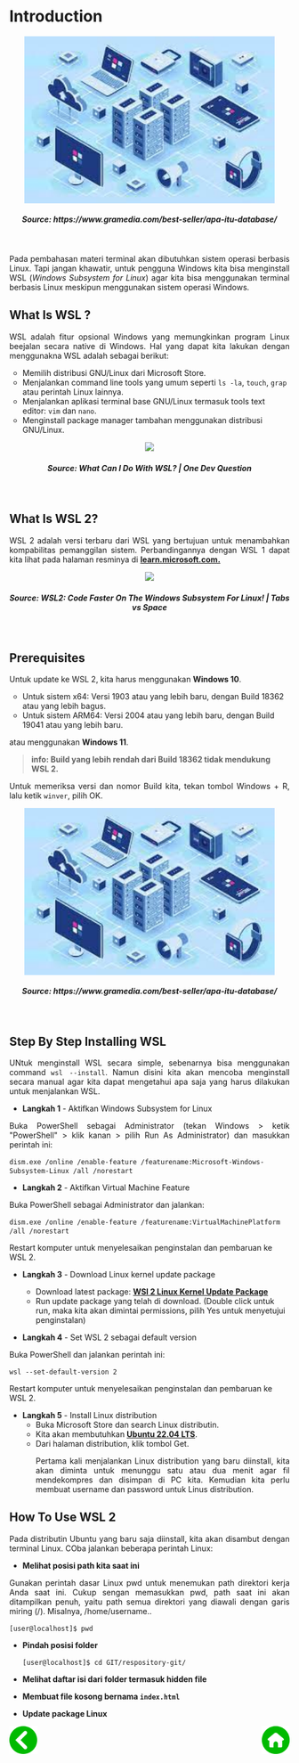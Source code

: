 # Introduction
<p align="center">
<img height="300rm" align="center" src="https://github.com/Ouroboros-Tech/modul-pembelajaran/blob/main/image/Database.jpeg"> <h5 align="center">Source: https://www.gramedia.com/best-seller/apa-itu-database/</h5><br>

<p align="justify">
Pada pembahasan materi terminal akan dibutuhkan sistem operasi berbasis Linux. Tapi jangan khawatir, untuk pengguna Windows kita bisa menginstall WSL (<em>Windows Subsystem for Linux</em>) agar kita bisa menggunakan terminal berbasis Linux meskipun menggunakan sistem operasi Windows.<br>

## What Is WSL ?
<p align="justify">
WSL adalah fitur opsional Windows yang memungkinkan program Linux beejalan secara native di Windows. Hal yang dapat kita lakukan dengan menggunakna WSL adalah sebagai berikut: </p>
<ul style="list-style-type:circle;" style="text-align:justify">
  <li>Memilih distribusi GNU/Linux dari Microsoft Store.</li>
  <li>Menjalankan command line tools yang umum seperti <code>ls -la</code>, <code>touch</code>, <code>grap</code> atau perintah Linux lainnya.</li>
  <li>Menjalankan aplikasi terminal base GNU/Linux termasuk tools text editor: <code>vim</code> dan <code>nano</code>.</li>
  <li>Menginstall package manager tambahan menggunakan distribusi GNU/Linux.</li>
</ul>

<p align="center">
    <a href="https://youtu.be/48k317kOxqg" target="_blank"><img src="https://img.youtube.com/vi/48k317kOxqg/0.jpg"></a> 
    <h5 align="center">Source: What Can I Do With WSL? | One Dev Question</h5>
<p><br>

## What Is WSL 2?
<p align="justify">
WSL 2 adalah versi terbaru dari WSL yang bertujuan untuk menambahkan kompabilitas pemanggilan sistem. Perbandingannya dengan WSL 1 dapat kita lihat pada halaman resminya di <a href="https://learn.microsoft.com/en-us/windows/wsl/" target="_blank"><strong>learn.microsoft.com.</strong></a>

<p align="center">
    <a href="https://www.youtube.com/watch?v=MrZolfGm8Zk" target="_blank"><img src="https://img.youtube.com/vi/MrZolfGm8Zk/0.jpg"></a> 
    <h5 align="center">Source: WSL2: Code Faster On The Windows Subsystem For Linux! | Tabs vs Space</h5>
<p><br>

## Prerequisites
<p align="justify">
Untuk update ke WSL 2, kita harus menggunakan <strong>Windows 10</strong>. </p>
<ul style="list-style-type:circle;" style="text-align:justify">
  <li>Untuk sistem x64: Versi 1903 atau yang lebih baru, dengan Build 18362 atau yang lebih bagus.</li>
  <li>Untuk sistem ARM64: Versi 2004 atau yang lebih baru, dengan Build 19041 atau yang lebih baru.</li>
</ul>
<p align="justify">
atau menggunakan <strong>Windows 11</strong>.</p>

> <strong>info: Build yang lebih rendah dari Build 18362 tidak mendukung WSL 2.</strong>

<p align="justify">
Untuk memeriksa versi dan nomor Build kita, tekan tombol Windows + R, lalu ketik <code>winver</code>, pilih OK.

<p align="center">
<img height="300rm" align="center" src="https://github.com/Ouroboros-Tech/modul-pembelajaran/blob/main/image/Database.jpeg"> <h5 align="center">Source: https://www.gramedia.com/best-seller/apa-itu-database/</h5><br>

## Step By Step Installing WSL
<p align="justify">
UNtuk menginstall WSL secara simple, sebenarnya bisa menggunakan command <code>wsl --install</code>. Namun disini kita akan mencoba menginstall secara manual agar kita dapat mengetahui apa saja yang harus dilakukan untuk menjalankan WSL.<br>

- <strong>Langkah 1</strong> - Aktifkan Windows Subsystem for Linux
<p align="justify">
Buka PowerShell sebagai Administrator (tekan Windows > ketik "PowerShell" > klik kanan > pilih Run As Administrator) dan masukkan perintah ini: 

```
dism.exe /online /enable-feature /featurename:Microsoft-Windows-Subsystem-Linux /all /norestart
```

- <strong>Langkah 2</strong> - Aktifkan Virtual Machine Feature
<p align="justify">
Buka PowerShell sebagai Administrator dan jalankan: 

```
dism.exe /online /enable-feature /featurename:VirtualMachinePlatform /all /norestart
```

Restart komputer untuk menyelesaikan penginstalan dan pembaruan ke WSL 2.


- <strong>Langkah 3</strong> - Download Linux kernel update package
  - Download latest package: <a href="https://learn.microsoft.com/en-us/windows/wsl/install-manual#step-4---download-the-linux-kernel-update-package" target="_blank"><strong>WSl 2 Linux Kernel Update Package</strong></a>
  - Run update package yang telah di download. (Double click untuk run, maka kita akan dimintai permissions, pilih Yes untuk menyetujui penginstalan)

- <strong>Langkah 4</strong> - Set WSL 2 sebagai default version
<p align="justify">
Buka PowerShell dan jalankan perintah ini: 

```
wsl --set-default-version 2
```

Restart komputer untuk menyelesaikan penginstalan dan pembaruan ke WSL 2.


- <strong>Langkah 5</strong> - Install Linux distribution
  - Buka Microsoft Store dan search Linux distributin.
  - Kita akan membutuhkan <a href="https://www.microsoft.com/store/productId/9PN20MSR04DW" target="_blank"><strong>Ubuntu 22.04 LTS</strong></a>.
  - Dari halaman distribution, klik tombol Get. <br>
    <p align="justify">
    Pertama kali menjalankan Linux distribution yang baru diinstall, kita akan diminta untuk menunggu satu atau dua menit agar fil mendekompres dan disimpan di PC kita. Kemudian kita perlu membuat username dan password untuk Linus distribution.<br>
  
## How To Use WSL 2
<p align="justify">
Pada distributin Ubuntu yang baru saja diinstall, kita akan disambut dengan terminal Linux. COba jalankan beberapa perintah Linux:</p>

- <strong>Melihat posisi path kita saat ini</strong>
<p align="justify">
Gunakan perintah dasar Linux pwd untuk menemukan path direktori kerja Anda saat ini. Cukup sengan memasukkan pwd, path saat ini akan ditampilkan penuh, yaitu path semua direktori yang diawali dengan garis miring (/). Misalnya, /home/username..<br>
  

  ```ubuntu
  [user@localhost]$ pwd
  ```
  
- <strong>Pindah posisi folder</strong>

  ```ubuntu
  [user@localhost]$ cd GIT/respository-git/
  ```

- <strong>Melihat daftar isi dari folder termasuk hidden file</strong>
- <strong>Membuat file kosong bernama <code>index.html</code></strong>
- <strong>Update package Linux</strong>

<div align="justify">
    <!-- Prev Page -->
    <a href="https://github.com/Ouroboros-Tech/modul-pembelajaran/tree/main/3.%20Software%20Engineering/1.%20Introduction/2.%20Day%20To%20Day" target="_blank"><img src="https://github.com/Ouroboros-Tech/modul-pembelajaran/blob/main/image/left%20(1).png" align="left" height="50" width="50"></a>
    <!-- Next Page -->
    <a href="https://github.com/Ouroboros-Tech/modul-pembelajaran/tree/main/3.%20Software%20Engineering" target="_blank"><img src="https://github.com/Ouroboros-Tech/modul-pembelajaran/blob/main/image/home%20(2).png" align="right" height="50" width="50"></a>
<div>
